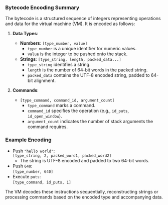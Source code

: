 ### Bytecode Encoding Summary

The bytecode is a structured sequence of integers representing operations and data for the virtual machine (VM). It is encoded as follows:

1. **Data Types**:
   - **Numbers**: `[type_number, value]`
     - `type_number` is a unique identifier for numeric values.
     - `value` is the integer to be pushed onto the stack.
   - **Strings**: `[type_string, length, packed_data...]`
     - `type_string` identifies a string.
     - `length` is the number of 64-bit words in the packed string.
     - `packed_data` contains the UTF-8 encoded string, padded to 64-bit alignment.

2. **Commands**:
   - `[type_command, command_id, argument_count]`
     - `type_command` marks a command.
     - `command_id` specifies the operation (e.g., `id_puts`, `id_open_window`).
     - `argument_count` indicates the number of stack arguments the command requires.

### Example Encoding
- Push `"hello world"`:  
  `[type_string, 2, packed_word1, packed_word2]`
  - The string is UTF-8 encoded and padded to two 64-bit words.
- Push `640`:  
  `[type_number, 640]`
- Execute `puts`:  
  `[type_command, id_puts, 1]`

The VM decodes these instructions sequentially, reconstructing strings or processing commands based on the encoded type and accompanying data.
